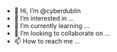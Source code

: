 - 👋 Hi, I’m @cyberdublin
- 👀 I’m interested in ...
- 🌱 I’m currently learning ...
- 💞️ I’m looking to collaborate on ...
- 📫 How to reach me ...

<!---
cyberdublin/cyberdublin is a ✨ special ✨ repository because its `README.md` (this file) appears on your GitHub profile.
You can click the Preview link to take a look at your changes.
--->
